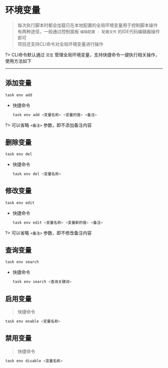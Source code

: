 # __环境变量__
> 每次执行脚本时都会加载已在本地配置的全局环境变量用于控制脚本操作\
> 有两种途径，一般通过控制面板 `编辑配置 - 配置文件` 的IDE代码编辑器操作即可\
> 项目还支持CLI命令对全局环境变量进行操作

?> CLI命令默认通过 `交互` 管理全局环境变量，支持快捷命令一键执行相关操作，使用方法如下

***

## 添加变量
```bash
task env add
```

  - 快捷命令 
    ```bash
    task env add <变量名称> <变量的值> <备注>
    ```

  ?> 可以省略 `<备注>` 参数，即不添加备注内容

## 删除变量
```bash
task env del
```

  - 快捷命令
    ```bash
    task env del <变量名称>
    ```

## 修改变量
```bash
task env edit
```

  - 快捷命令
    ```bash
    task env edit <变量名称> <变量新的值> <备注>
    ```

  ?> 可以省略 `<备注>` 参数，即不修改备注内容

## 查询变量
```bash
task env search
```
  - 快捷命令
    ```bash
    task env search <查询关键词>
    ```

## 启用变量
> 快捷命令
```bash
task env enable <变量名称>
```

## 禁用变量
> 快捷命令
```bash
task env disable <变量名称>
```
